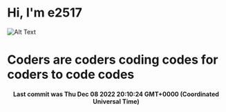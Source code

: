 # Hi, I'm e2517

![Alt Text](https://github.com/E2517/e2517/blob/master/images/background.gif)

# Coders are coders coding codes for coders to code codes

<h4 align="center">Last commit was Thu Dec 08 2022 20:10:24 GMT+0000 (Coordinated Universal Time)</h4>
